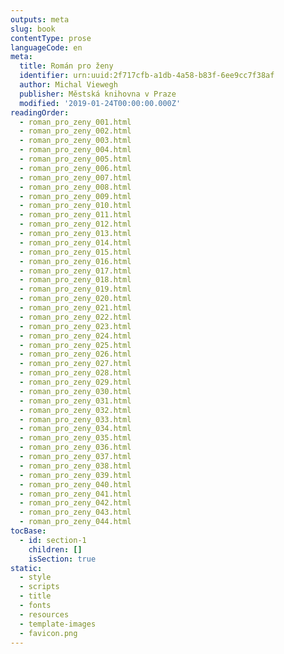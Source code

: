 ```yaml
---
outputs: meta
slug: book
contentType: prose
languageCode: en
meta:
  title: Román pro ženy
  identifier: urn:uuid:2f717cfb-a1db-4a58-b83f-6ee9cc7f38af
  author: Michal Viewegh
  publisher: Městská knihovna v Praze
  modified: '2019-01-24T00:00:00.000Z'
readingOrder:
  - roman_pro_zeny_001.html
  - roman_pro_zeny_002.html
  - roman_pro_zeny_003.html
  - roman_pro_zeny_004.html
  - roman_pro_zeny_005.html
  - roman_pro_zeny_006.html
  - roman_pro_zeny_007.html
  - roman_pro_zeny_008.html
  - roman_pro_zeny_009.html
  - roman_pro_zeny_010.html
  - roman_pro_zeny_011.html
  - roman_pro_zeny_012.html
  - roman_pro_zeny_013.html
  - roman_pro_zeny_014.html
  - roman_pro_zeny_015.html
  - roman_pro_zeny_016.html
  - roman_pro_zeny_017.html
  - roman_pro_zeny_018.html
  - roman_pro_zeny_019.html
  - roman_pro_zeny_020.html
  - roman_pro_zeny_021.html
  - roman_pro_zeny_022.html
  - roman_pro_zeny_023.html
  - roman_pro_zeny_024.html
  - roman_pro_zeny_025.html
  - roman_pro_zeny_026.html
  - roman_pro_zeny_027.html
  - roman_pro_zeny_028.html
  - roman_pro_zeny_029.html
  - roman_pro_zeny_030.html
  - roman_pro_zeny_031.html
  - roman_pro_zeny_032.html
  - roman_pro_zeny_033.html
  - roman_pro_zeny_034.html
  - roman_pro_zeny_035.html
  - roman_pro_zeny_036.html
  - roman_pro_zeny_037.html
  - roman_pro_zeny_038.html
  - roman_pro_zeny_039.html
  - roman_pro_zeny_040.html
  - roman_pro_zeny_041.html
  - roman_pro_zeny_042.html
  - roman_pro_zeny_043.html
  - roman_pro_zeny_044.html
tocBase:
  - id: section-1
    children: []
    isSection: true
static:
  - style
  - scripts
  - title
  - fonts
  - resources
  - template-images
  - favicon.png
---
```

